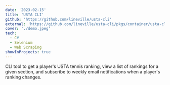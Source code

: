 ```yaml
---
date: '2023-02-15'
title: 'USTA CLI'
github: 'https://github.com/lineville/usta-cli'
external: 'https://github.com/lineville/usta-cli/pkgs/container/usta-cli'
cover: './demo.jpeg'
tech:
  - C#
  - Selenium
  - Web Scraping
showInProjects: true
---
```


CLI tool to get a player's USTA tennis ranking, view a list of rankings for a given section, and subscribe to weekly email notifications when a player's ranking changes.
